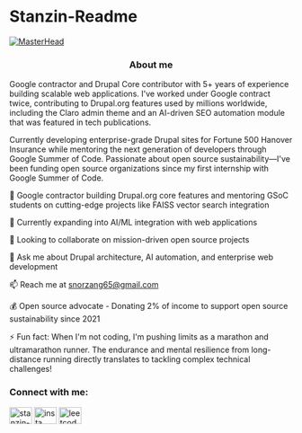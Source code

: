 # Stanzin-Readme

[![MasterHead](https://developers.giphy.com/branch/master/static/api-512d36c09662682717108a38bbb5c57d.gif)](https://rishavchanda.io)

<h3 align="center">About me</h3>

Google contractor and Drupal Core contributor with 5+ years of experience building scalable web applications. I've worked under Google contract twice, contributing to Drupal.org features used by millions worldwide, including the Claro admin theme and an AI-driven SEO automation module that was featured in tech publications.

Currently developing enterprise-grade Drupal sites for Fortune 500 Hanover Insurance while mentoring the next generation of developers through Google Summer of Code. Passionate about open source sustainability—I've been funding open source organizations since my first internship with Google Summer of Code.

🔭 Google contractor building Drupal.org core features and mentoring GSoC students on cutting-edge projects like FAISS vector search integration

🌱 Currently expanding into AI/ML integration with web applications

👯 Looking to collaborate on mission-driven open source projects

💬 Ask me about Drupal architecture, AI automation, and enterprise web development

📫 Reach me at snorzang65@gmail.com

💰 Open source advocate - Donating 2% of income to support open source sustainability since 2021

⚡ Fun fact: When I'm not coding, I'm pushing limits as a marathon and ultramarathon runner. The endurance and mental resilience from long-distance running directly translates to tackling complex technical challenges!

<h3 align="left">Connect with me:</h3>
<p align="left">
<a href="https://linkedin.com/in/stanzin-norzang" target="blank"><img align="center" src="https://raw.githubusercontent.com/rahuldkjain/github-profile-readme-generator/master/src/images/icons/Social/linked-in-alt.svg" alt="stanzin-norzang" height="30" width="40" /></a>
<a href="https://www.instagram.com/snorzang/" target="blank"><img align="center" src="https://raw.githubusercontent.com/rahuldkjain/github-profile-readme-generator/master/src/images/icons/Social/instagram.svg" alt="insta" height="30" width="40" /></a>
<a href="https://leetcode.com/Stanfordy7/" target="blank"><img align="center" src="https://cdn.jsdelivr.net/npm/simple-icons@3.1.0/icons/leetcode.svg" alt="leetcode" height="30" width="40" /></a>
</p>
